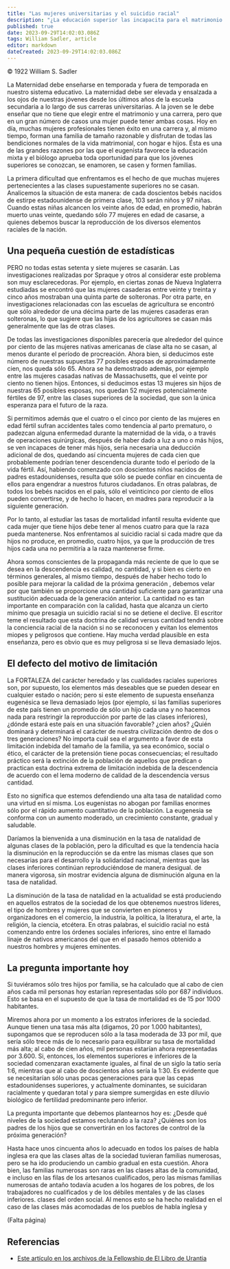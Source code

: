 ```yaml
---
title: "Las mujeres universitarias y el suicidio racial"
description: "¿La educación superior las incapacita para el matrimonio y la maternidad?"
published: true
date: 2023-09-29T14:02:03.086Z
tags: William Sadler, article
editor: markdown
dateCreated: 2023-09-29T14:02:03.086Z
---
```


<p class="v-card v-sheet theme--light grey lighten-3 px-2">© 1922 William S. Sadler</p>

La Maternidad debe enseñarse en temporada y fuera de temporada en nuestro sistema educativo. La maternidad debe ser elevada y ensalzada a los ojos de nuestras jóvenes desde los últimos años de la escuela secundaria a lo largo de sus carreras universitarias. A la joven se le debe enseñar que no tiene que elegir entre el matrimonio y una carrera, pero que en un gran número de casos una mujer puede tener ambas cosas. Hoy en día, muchas mujeres profesionales tienen éxito en una carrera y, al mismo tiempo, forman una familia de tamaño razonable y disfrutan de todas las bendiciones normales de la vida matrimonial, con hogar e hijos. Ésta es una de las grandes razones por las que el eugenista favorece la educación mixta y el biólogo aprueba toda oportunidad para que los jóvenes superiores se conozcan, se enamoren, se casen y formen familias.

La primera dificultad que enfrentamos es el hecho de que muchas mujeres pertenecientes a las clases supuestamente superiores no se casan. Analicemos la situación de esta manera: de cada doscientos bebés nacidos de estirpe estadounidense de primera clase, 103 serán niños y 97 niñas. Cuando estas niñas alcancen los veinte años de edad, en promedio, habrán muerto unas veinte, quedando sólo 77 mujeres en edad de casarse, a quienes debemos buscar la reproducción de los diversos elementos raciales de la nación.

## Una pequeña cuestión de estadísticas

PERO no todas estas setenta y siete mujeres se casarán. Las investigaciones realizadas por Spraque y otros al considerar este problema son muy esclarecedoras. Por ejemplo, en ciertas zonas de Nueva Inglaterra estudiadas se encontró que las mujeres casaderas entre veinte y treinta y cinco años mostraban una quinta parte de solteronas. Por otra parte, en investigaciones relacionadas con las escuelas de agricultura se encontró que sólo alrededor de una décima parte de las mujeres casaderas eran solteronas, lo que sugiere que las hijas de los agricultores se casan más generalmente que las de otras clases.

De todas las investigaciones disponibles parecería que alrededor del quince por ciento de las mujeres nativas americanas de clase alta no se casan, al menos durante el período de procreación. Ahora bien, si deducimos este número de nuestras supuestas 77 posibles esposas de aproximadamente cien, nos queda sólo 65. Ahora se ha demostrado además, por ejemplo entre las mujeres casadas nativas de Massachusetts, que el veinte por ciento no tienen hijos. Entonces, si deducimos estas 13 mujeres sin hijos de nuestras 65 posibles esposas, nos quedan 52 mujeres potencialmente fértiles de 97, entre las clases superiores de la sociedad, que son la única esperanza para el futuro de la raza.

Si permitimos además que el cuatro o el cinco por ciento de las mujeres en edad fértil sufran accidentes tales como tendencia al parto prematuro, o padezcan alguna enfermedad durante la maternidad de la vida, o a través de operaciones quirúrgicas, después de haber dado a luz a uno o más hijos, se ven incapaces de tener más hijos, sería necesaria una deducción adicional de dos, quedando así cincuenta mujeres de cada cien que probablemente podrían tener descendencia durante todo el período de la vida fértil. Así, habiendo comenzado con doscientos niños nacidos de padres estadounidenses, resulta que sólo se puede confiar en cincuenta de ellos para engendrar a nuestros futuros ciudadanos. En otras palabras, de todos los bebés nacidos en el país, sólo el veinticinco por ciento de ellos pueden convertirse, y de hecho lo hacen, en madres para reproducir a la siguiente generación.

Por lo tanto, al estudiar las tasas de mortalidad infantil resulta evidente que cada mujer que tiene hijos debe tener al menos cuatro para que la raza pueda mantenerse. Nos enfrentamos al suicidio racial si cada madre que da hijos no produce, en promedio, cuatro hijos, ya que la producción de tres hijos cada una no permitiría a la raza mantenerse firme.

Ahora somos conscientes de la propaganda más reciente de que lo que se desea en la descendencia es calidad, no cantidad, y si bien es cierto en términos generales, al mismo tiempo, después de haber hecho todo lo posible para mejorar la calidad de la próxima generación , debemos velar por que también se proporcione una cantidad suficiente para garantizar una sustitución adecuada de la generación anterior. La cantidad no es tan importante en comparación con la calidad, hasta que alcanza un cierto mínimo que presagia un suicidio racial si no se detiene el declive. El escritor teme el resultado que esta doctrina de calidad versus cantidad tendrá sobre la conciencia racial de la nación si no se reconocen y evitan los elementos miopes y peligrosos que contiene. Hay mucha verdad plausible en esta enseñanza, pero es obvio que es muy peligrosa si se lleva demasiado lejos.

## El defecto del motivo de limitación

La FORTALEZA del carácter heredado y las cualidades raciales superiores son, por supuesto, los elementos más deseables que se pueden desear en cualquier estado o nación; pero si este elemento de supuesta enseñanza eugenésica se lleva demasiado lejos (por ejemplo, si las familias superiores de este país tienen un promedio de sólo un hijo cada una y no hacemos nada para restringir la reproducción por parte de las clases inferiores), ¿dónde estará este país en una situación favorable? ¿cien años? ¿Quién dominará y determinará el carácter de nuestra civilización dentro de dos o tres generaciones? No importa cuál sea el argumento a favor de esta limitación indebida del tamaño de la familia, ya sea económico, social o ético, el carácter de la pretensión tiene pocas consecuencias; el resultado práctico será la extinción de la población de aquellos que predican o practican esta doctrina extrema de limitación indebida de la descendencia de acuerdo con el lema moderno de calidad de la descendencia versus cantidad.

Esto no significa que estemos defendiendo una alta tasa de natalidad como una virtud en sí misma. Los eugenistas no abogan por familias enormes sólo por el rápido aumento cuantitativo de la población. La eugenesia se conforma con un aumento moderado, un crecimiento constante, gradual y saludable.

Daríamos la bienvenida a una disminución en la tasa de natalidad de algunas clases de la población, pero la dificultad es que la tendencia hacia la disminución en la reproducción se da entre las mismas clases que son necesarias para el desarrollo y la solidaridad nacional, mientras que las clases inferiores continúan reproduciéndose de manera desigual. de manera vigorosa, sin mostrar evidencia alguna de disminución alguna en la tasa de natalidad.

La disminución de la tasa de natalidad en la actualidad se está produciendo en aquellos estratos de la sociedad de los que obtenemos nuestros líderes, el tipo de hombres y mujeres que se convierten en pioneros y organizadores en el comercio, la industria, la política, la literatura, el arte, la religión, la ciencia, etcétera. En otras palabras, el suicidio racial no está comenzando entre los órdenes sociales inferiores, sino entre el llamado linaje de nativos americanos del que en el pasado hemos obtenido a nuestros hombres y mujeres eminentes.

## La pregunta importante hoy

Si tuviéramos sólo tres hijos por familia, se ha calculado que al cabo de cien años cada mil personas hoy estarían representadas sólo por 687 individuos. Esto se basa en el supuesto de que la tasa de mortalidad es de 15 por 1000 habitantes.

Miremos ahora por un momento a los estratos inferiores de la sociedad. Aunque tienen una tasa más alta (digamos, 20 por 1.000 habitantes), supongamos que se reproducen sólo a la tasa moderada de 33 por mil, que sería sólo trece más de lo necesario para equilibrar su tasa de mortalidad más alta; al cabo de cien años, mil personas estarían ahora representadas por 3.600. Si, entonces, los elementos superiores e inferiores de la sociedad comenzaran exactamente iguales, al final de un siglo la tatio sería 1:6, mientras que al cabo de doscientos años sería la 1:30. Es evidente que se necesitarían sólo unas pocas generaciones para que las cepas estadounidenses superiores, y actualmente dominantes, se suicidaran racialmente y quedaran total y para siempre sumergidas en este diluvio biológico de fertilidad predominante pero inferior.

La pregunta importante que debemos plantearnos hoy es: ¿Desde qué niveles de la sociedad estamos reclutando a la raza? ¿Quiénes son los padres de los hijos que se convertirán en los factores de control de la próxima generación?

Hasta hace unos cincuenta años lo adecuado en todos los países de habla inglesa era que las clases altas de la sociedad tuvieran familias numerosas, pero se ha ido produciendo un cambio gradual en esta cuestión. Ahora bien, las familias numerosas son raras en las clases altas de la comunidad, e incluso en las filas de los artesanos cualificados, pero las mismas familias numerosas de antaño todavía acuden a los hogares de los pobres, de los trabajadores no cualificados y de los débiles mentales y de las clases inferiores. clases del orden social. Al menos esto se ha hecho realidad en el caso de las clases más acomodadas de los pueblos de habla inglesa y

(Falta página)

## Referencias

* [Este artículo en los archivos de la Fellowship de El Libro de Urantia](https://archive.urantiabook.org/archive/originals/ladies_journal.pdf)